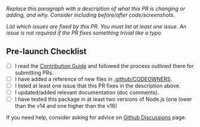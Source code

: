 *Replace this paragraph with a description of what this PR is changing or adding, and why. Consider including before/after code/screenshots.*

*List which issues are fixed by this PR. You must list at least one issue. An issue is not required if the PR fixes something trivial like a typo.*

## Pre-launch Checklist

- [ ] I read the [Contribution Guide] and followed the process outlined there for submitting PRs.
- [ ] I have added a reference of new files in [.github/CODEOWNERS].
- [ ] I listed at least one issue that this PR fixes in the description above.
- [ ] I updated/added relevant documentation (doc comments).
- [ ] I have tested this package in at least two versions of Node.js (one lower than the v14 and one higher than the v16)

If you need help, consider asking for advice on [Github Discussions] page.

<!-- Links -->
[Contribution Guide]: https://github.com/hotaydev/audit-export/blob/main/.github/CONTRIBUTING.md
[.github/CODEOWNERS]: https://github.com/hotaydev/audit-export/blob/main/.github/CODEOWNERS
[Github Discussions]: https://github.com/hotaydev/audit-export/discussions